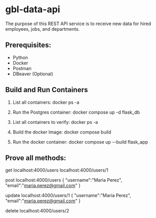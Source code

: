 # gbl-data-api
The purpose of this REST API service is to receive new data for hired employees, jobs, and departments.


## Prerequisites:
- Python
- Docker
- Postman 
- DBeaver (Optional)

## Build and Run Containers
1. List all containers:
    docker ps -a

2. Run the Postgres container:
    docker compose up -d flask_db

3. List all containers to verify:
    docker ps -a

4. Build the docker Image:
    docker compose build

5. Run the docker container:
    docker compose up --build flask_app

## Prove all methods:

get
localhost:4000/users
localhost:4000/users/1

post
localhost:4000/users
{
    "username":"Maria Perez",
    "email":"maria.perez@gmail.com"
}

update
localhost:4000/users/1
{
    "username":"Maria Perez",
    "email":"maria.perez@gmail.com"
}

delete
localhost:4000/users/2